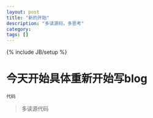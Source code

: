 ```yaml
---
layout: post
title: "新的开始"
description: "多读源码，多思考"
category: 
tags: []
---
```

{% include JB/setup %}

# 今天开始具体重新开始写blog
```
代码
```
> 多读源代码
